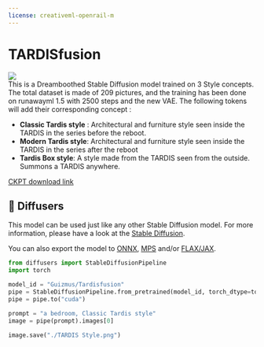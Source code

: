 ```yaml
---
license: creativeml-openrail-m
---
```


# TARDISfusion
<p>
	<img src="https://huggingface.co/Guizmus/Tardisfusion/raw/main/showcase.jpg"/><br/>
	This is a Dreamboothed Stable Diffusion model trained on 3 Style concepts.<br/>
	The total dataset is made of 209 pictures, and the training has been done on runawayml 1.5 with 2500 steps and the new VAE.
	The following tokens will add their corresponding concept :<br/>
	<ul>
		<li><b>Classic Tardis style</b> : Architectural and furniture style seen inside the TARDIS in the series before the reboot.</li>
		<li><b>Modern Tardis style</b>: Architectural and furniture style seen inside the TARDIS in the series after the reboot</li>
		<li><b>Tardis Box style</b>: A style made from the TARDIS seen from the outside. Summons a TARDIS anywhere.</li>
	</ul>
</p>

[CKPT download link](https://huggingface.co/Guizmus/Tardisfusion/resolve/main/Tardisfusion-v2.ckpt)

## 🧨 Diffusers

This model can be used just like any other Stable Diffusion model. For more information,
please have a look at the [Stable Diffusion](https://huggingface.co/docs/diffusers/api/pipelines/stable_diffusion).

You can also export the model to [ONNX](https://huggingface.co/docs/diffusers/optimization/onnx), [MPS](https://huggingface.co/docs/diffusers/optimization/mps) and/or [FLAX/JAX]().

```python
from diffusers import StableDiffusionPipeline
import torch

model_id = "Guizmus/Tardisfusion"
pipe = StableDiffusionPipeline.from_pretrained(model_id, torch_dtype=torch.float16)
pipe = pipe.to("cuda")

prompt = "a bedroom, Classic Tardis style"
image = pipe(prompt).images[0]

image.save("./TARDIS Style.png")
```